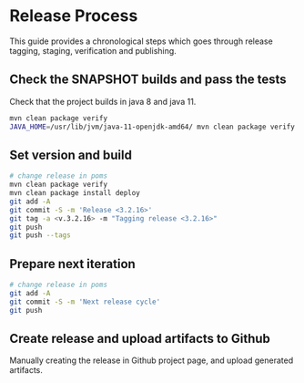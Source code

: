 # Release Process

This guide provides a chronological steps which goes through release tagging, staging, verification and publishing.

## Check the SNAPSHOT builds and pass the tests

Check that the project builds in java 8 and java 11.

```bash
mvn clean package verify
JAVA_HOME=/usr/lib/jvm/java-11-openjdk-amd64/ mvn clean package verify 
```

## Set version and build 

```bash
# change release in poms
mvn clean package verify
mvn clean package install deploy
git add -A
git commit -S -m 'Release <3.2.16>'
git tag -a <v.3.2.16> -m "Tagging release <3.2.16>"
git push
git push --tags
```


## Prepare next iteration

```bash
# change release in poms
git add -A
git commit -S -m 'Next release cycle'
git push
```

## Create release and upload artifacts to Github

Manually creating the release in Github project page, and upload generated artifacts.
